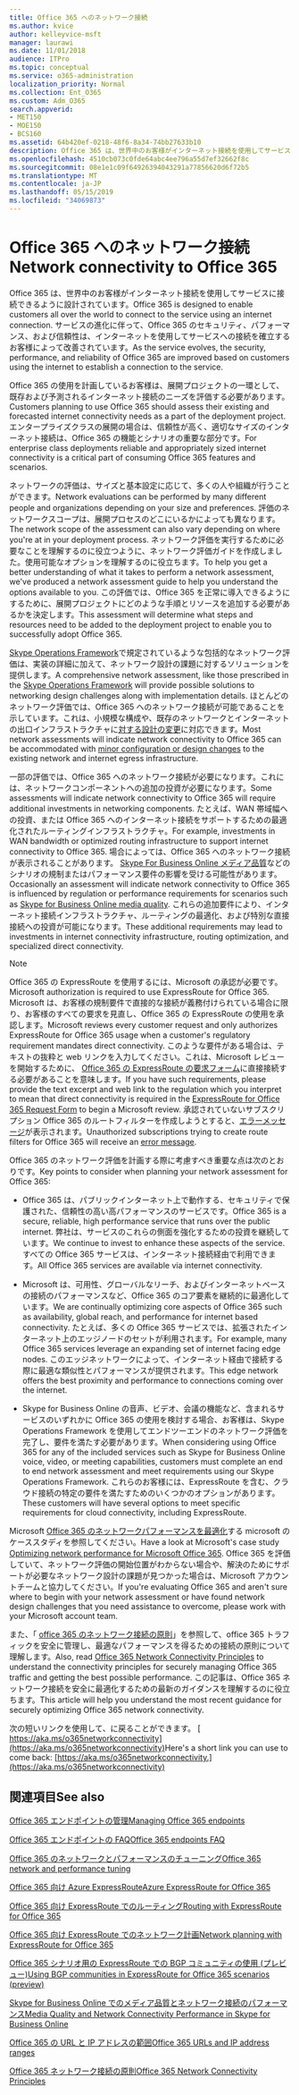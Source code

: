 ```yaml
---
title: Office 365 へのネットワーク接続
ms.author: kvice
author: kelleyvice-msft
manager: laurawi
ms.date: 11/01/2018
audience: ITPro
ms.topic: conceptual
ms.service: o365-administration
localization_priority: Normal
ms.collection: Ent_O365
ms.custom: Adm_O365
search.appverid:
- MET150
- MOE150
- BCS160
ms.assetid: 64b420ef-0218-48f6-8a34-74bb27633b10
description: Office 365 は、世界中のお客様がインターネット接続を使用してサービスに接続できるように設計されています。 サービスの進化に伴って、Office 365 のセキュリティ、パフォーマンス、および信頼性は、インターネットを使用してサービスへの接続を確立するお客様によって改善されています。
ms.openlocfilehash: 4510cb073c0fde64abc4ee796a55d7ef32662f8c
ms.sourcegitcommit: 08e1e1c09f64926394043291a77856620d6f72b5
ms.translationtype: MT
ms.contentlocale: ja-JP
ms.lasthandoff: 05/15/2019
ms.locfileid: "34069873"
---
```

# <a name="network-connectivity-to-office-365"></a><span data-ttu-id="58bc8-104">Office 365 へのネットワーク接続</span><span class="sxs-lookup"><span data-stu-id="58bc8-104">Network connectivity to Office 365</span></span>

<span data-ttu-id="58bc8-105">Office 365 は、世界中のお客様がインターネット接続を使用してサービスに接続できるように設計されています。</span><span class="sxs-lookup"><span data-stu-id="58bc8-105">Office 365 is designed to enable customers all over the world to connect to the service using an internet connection.</span></span> <span data-ttu-id="58bc8-106">サービスの進化に伴って、Office 365 のセキュリティ、パフォーマンス、および信頼性は、インターネットを使用してサービスへの接続を確立するお客様によって改善されています。</span><span class="sxs-lookup"><span data-stu-id="58bc8-106">As the service evolves, the security, performance, and reliability of Office 365 are improved based on customers using the internet to establish a connection to the service.</span></span>
  
<span data-ttu-id="58bc8-107">Office 365 の使用を計画しているお客様は、展開プロジェクトの一環として、既存および予測されるインターネット接続のニーズを評価する必要があります。</span><span class="sxs-lookup"><span data-stu-id="58bc8-107">Customers planning to use Office 365 should assess their existing and forecasted internet connectivity needs as a part of the deployment project.</span></span> <span data-ttu-id="58bc8-108">エンタープライズクラスの展開の場合は、信頼性が高く、適切なサイズのインターネット接続は、Office 365 の機能とシナリオの重要な部分です。</span><span class="sxs-lookup"><span data-stu-id="58bc8-108">For enterprise class deployments reliable and appropriately sized internet connectivity is a critical part of consuming Office 365 features and scenarios.</span></span>
  
<span data-ttu-id="58bc8-109">ネットワークの評価は、サイズと基本設定に応じて、多くの人や組織が行うことができます。</span><span class="sxs-lookup"><span data-stu-id="58bc8-109">Network evaluations can be performed by many different people and organizations depending on your size and preferences.</span></span> <span data-ttu-id="58bc8-110">評価のネットワークスコープは、展開プロセスのどこにいるかによっても異なります。</span><span class="sxs-lookup"><span data-stu-id="58bc8-110">The network scope of the assessment can also vary depending on where you're at in your deployment process.</span></span> <span data-ttu-id="58bc8-111">ネットワーク評価を実行するために必要なことを理解するのに役立つように、ネットワーク評価ガイドを作成しました。使用可能なオプションを理解するのに役立ちます。</span><span class="sxs-lookup"><span data-stu-id="58bc8-111">To help you get a better understanding of what it takes to perform a network assessment, we've produced a network assessment guide to help you understand the options available to you.</span></span> <span data-ttu-id="58bc8-112">この評価では、Office 365 を正常に導入できるようにするために、展開プロジェクトにどのような手順とリソースを追加する必要があるかを決定します。</span><span class="sxs-lookup"><span data-stu-id="58bc8-112">This assessment will determine what steps and resources need to be added to the deployment project to enable you to successfully adopt Office 365.</span></span>
  
<span data-ttu-id="58bc8-113">[Skype Operations Framework](https://www.skypeoperationsframework.com/)で規定されているような包括的なネットワーク評価は、実装の詳細に加えて、ネットワーク設計の課題に対するソリューションを提供します。</span><span class="sxs-lookup"><span data-stu-id="58bc8-113">A comprehensive network assessment, like those prescribed in the [Skype Operations Framework](https://www.skypeoperationsframework.com/) will provide possible solutions to networking design challenges along with implementation details.</span></span> <span data-ttu-id="58bc8-114">ほとんどのネットワーク評価では、Office 365 へのネットワーク接続が可能であることを示しています。これは、小規模な構成や、既存のネットワークとインターネットの出口インフラストラクチャに[対する設計の変更](https://aka.ms/manageo365endpoints)に対応できます。</span><span class="sxs-lookup"><span data-stu-id="58bc8-114">Most network assessments will indicate network connectivity to Office 365 can be accommodated with [minor configuration or design changes](https://aka.ms/manageo365endpoints) to the existing network and internet egress infrastructure.</span></span>

<span data-ttu-id="58bc8-115">一部の評価では、Office 365 へのネットワーク接続が必要になります。これには、ネットワークコンポーネントへの追加の投資が必要になります。</span><span class="sxs-lookup"><span data-stu-id="58bc8-115">Some assessments will indicate network connectivity to Office 365 will require additional investments in networking components.</span></span> <span data-ttu-id="58bc8-116">たとえば、WAN 帯域幅への投資、または Office 365 へのインターネット接続をサポートするための最適化されたルーティングインフラストラクチャ。</span><span class="sxs-lookup"><span data-stu-id="58bc8-116">For example, investments in WAN bandwidth or optimized routing infrastructure to support internet connectivity to Office 365.</span></span> <span data-ttu-id="58bc8-117">場合によっては、Office 365 へのネットワーク接続が表示されることがあります。 [Skype For Business Online メディア品質](https://support.office.com/article/Media-Quality-and-Network-Connectivity-Performance-in-Skype-for-Business-Online-5fe3e01b-34cf-44e0-b897-b0b2a83f0917)などのシナリオの規制またはパフォーマンス要件の影響を受ける可能性があります。</span><span class="sxs-lookup"><span data-stu-id="58bc8-117">Occasionally an assessment will indicate network connectivity to Office 365 is influenced by regulation or performance requirements for scenarios such as [Skype for Business Online media quality](https://support.office.com/article/Media-Quality-and-Network-Connectivity-Performance-in-Skype-for-Business-Online-5fe3e01b-34cf-44e0-b897-b0b2a83f0917).</span></span> <span data-ttu-id="58bc8-118">これらの追加要件により、インターネット接続インフラストラクチャ、ルーティングの最適化、および特別な直接接続への投資が可能になります。</span><span class="sxs-lookup"><span data-stu-id="58bc8-118">These additional requirements may lead to investments in internet connectivity infrastructure, routing optimization, and specialized direct connectivity.</span></span>
  
> [!NOTE]
> <span data-ttu-id="58bc8-119">Office 365 の ExpressRoute を使用するには、Microsoft の承認が必要です。</span><span class="sxs-lookup"><span data-stu-id="58bc8-119">Microsoft authorization is required to use ExpressRoute for Office 365.</span></span> <span data-ttu-id="58bc8-120">Microsoft は、お客様の規制要件で直接的な接続が義務付けられている場合に限り、お客様のすべての要求を見直し、Office 365 の ExpressRoute の使用を承認します。</span><span class="sxs-lookup"><span data-stu-id="58bc8-120">Microsoft reviews every customer request and only authorizes ExpressRoute for Office 365 usage when a customer's regulatory requirement mandates direct connectivity.</span></span> <span data-ttu-id="58bc8-121">このような要件がある場合は、テキストの抜粋と web リンクを入力してください。これは、Microsoft レビューを開始するために、 [Office 365 の ExpressRoute の要求フォーム](https://aka.ms/O365ERReview)に直接接続する必要があることを意味します。</span><span class="sxs-lookup"><span data-stu-id="58bc8-121">If you have such requirements, please provide the text excerpt and web link to the regulation which you interpret to mean that direct connectivity is required in the [ExpressRoute for Office 365 Request Form](https://aka.ms/O365ERReview) to begin a Microsoft review.</span></span> <span data-ttu-id="58bc8-122">承認されていないサブスクリプション Office 365 のルートフィルターを作成しようとすると、[エラーメッセージ](https://support.microsoft.com/kb/3181709)が表示されます。</span><span class="sxs-lookup"><span data-stu-id="58bc8-122">Unauthorized subscriptions trying to create route filters for Office 365 will receive an [error message](https://support.microsoft.com/kb/3181709).</span></span>
  
<span data-ttu-id="58bc8-123">Office 365 のネットワーク評価を計画する際に考慮すべき重要な点は次のとおりです。</span><span class="sxs-lookup"><span data-stu-id="58bc8-123">Key points to consider when planning your network assessment for Office 365:</span></span>
  
- <span data-ttu-id="58bc8-124">Office 365 は、パブリックインターネット上で動作する、セキュリティで保護された、信頼性の高い高パフォーマンスのサービスです。</span><span class="sxs-lookup"><span data-stu-id="58bc8-124">Office 365 is a secure, reliable, high performance service that runs over the public internet.</span></span> <span data-ttu-id="58bc8-125">弊社は、サービスのこれらの側面を強化するための投資を継続しています。</span><span class="sxs-lookup"><span data-stu-id="58bc8-125">We continue to invest to enhance these aspects of the service.</span></span> <span data-ttu-id="58bc8-126">すべての Office 365 サービスは、インターネット接続経由で利用できます。</span><span class="sxs-lookup"><span data-stu-id="58bc8-126">All Office 365 services are available via internet connectivity.</span></span>

- <span data-ttu-id="58bc8-127">Microsoft は、可用性、グローバルなリーチ、およびインターネットベースの接続のパフォーマンスなど、Office 365 のコア要素を継続的に最適化しています。</span><span class="sxs-lookup"><span data-stu-id="58bc8-127">We are continually optimizing core aspects of Office 365 such as availability, global reach, and performance for internet based connectivity.</span></span> <span data-ttu-id="58bc8-128">たとえば、多くの Office 365 サービスでは、拡張されたインターネット上のエッジノードのセットが利用されます。</span><span class="sxs-lookup"><span data-stu-id="58bc8-128">For example, many Office 365 services leverage an expanding set of internet facing edge nodes.</span></span> <span data-ttu-id="58bc8-129">このエッジネットワークによって、インターネット経由で接続する際に最適な類似性とパフォーマンスが提供されます。</span><span class="sxs-lookup"><span data-stu-id="58bc8-129">This edge network offers the best proximity and performance to connections coming over the internet.</span></span>

- <span data-ttu-id="58bc8-130">Skype for Business Online の音声、ビデオ、会議の機能など、含まれるサービスのいずれかに Office 365 の使用を検討する場合、お客様は、Skype Operations Framework を使用してエンドツーエンドのネットワーク評価を完了し、要件を満たす必要があります。</span><span class="sxs-lookup"><span data-stu-id="58bc8-130">When considering using Office 365 for any of the included services such as Skype for Business Online voice, video, or meeting capabilities, customers must complete an end to end network assessment and meet requirements using our Skype Operations Framework.</span></span> <span data-ttu-id="58bc8-131">これらのお客様には、ExpressRoute を含む、クラウド接続の特定の要件を満たすためのいくつかのオプションがあります。</span><span class="sxs-lookup"><span data-stu-id="58bc8-131">These customers will have several options to meet specific requirements for cloud connectivity, including ExpressRoute.</span></span>

<span data-ttu-id="58bc8-132">Microsoft [Office 365 のネットワークパフォーマンスを最適化](https://msdn.microsoft.com/en-us/library/mt450488.aspx)する microsoft のケーススタディを参照してください。</span><span class="sxs-lookup"><span data-stu-id="58bc8-132">Have a look at Microsoft's case study [Optimizing network performance for Microsoft Office 365](https://msdn.microsoft.com/en-us/library/mt450488.aspx).</span></span> <span data-ttu-id="58bc8-133">Office 365 を評価していて、ネットワーク評価の開始位置がわからない場合や、解決のためにサポートが必要なネットワーク設計の課題が見つかった場合は、Microsoft アカウントチームと協力してください。</span><span class="sxs-lookup"><span data-stu-id="58bc8-133">If you're evaluating Office 365 and aren't sure where to begin with your network assessment or have found network design challenges that you need assistance to overcome, please work with your Microsoft account team.</span></span>
  
<span data-ttu-id="58bc8-134">また、「 [office 365 のネットワーク接続の原則](https://aka.ms/o365networkingprinciples)」を参照して、office 365 トラフィックを安全に管理し、最適なパフォーマンスを得るための接続の原則について理解します。</span><span class="sxs-lookup"><span data-stu-id="58bc8-134">Also, read [Office 365 Network Connectivity Principles](https://aka.ms/o365networkingprinciples) to understand the connectivity principles for securely managing Office 365 traffic and getting the best possible performance.</span></span> <span data-ttu-id="58bc8-135">この記事は、Office 365 ネットワーク接続を安全に最適化するための最新のガイダンスを理解するのに役立ちます。</span><span class="sxs-lookup"><span data-stu-id="58bc8-135">This article will help you understand the most recent guidance for securely optimizing Office 365 network connectivity.</span></span>
  
<span data-ttu-id="58bc8-136">次の短いリンクを使用して、に戻ることができます。 [ https://aka.ms/o365networkconnectivity](https://aka.ms/o365networkconnectivity)</span><span class="sxs-lookup"><span data-stu-id="58bc8-136">Here's a short link you can use to come back: [https://aka.ms/o365networkconnectivity.](https://aka.ms/o365networkconnectivity)</span></span>
  
## <a name="see-also"></a><span data-ttu-id="58bc8-137">関連項目</span><span class="sxs-lookup"><span data-stu-id="58bc8-137">See also</span></span>

[<span data-ttu-id="58bc8-138">Office 365 エンドポイントの管理</span><span class="sxs-lookup"><span data-stu-id="58bc8-138">Managing Office 365 endpoints</span></span>](https://support.office.com/article/99cab9d4-ef59-4207-9f2b-3728eb46bf9a)
  
[<span data-ttu-id="58bc8-139">Office 365 エンドポイントの FAQ</span><span class="sxs-lookup"><span data-stu-id="58bc8-139">Office 365 endpoints FAQ</span></span>](https://support.office.com/article/d4088321-1c89-4b96-9c99-54c75cae2e6d)
  
[<span data-ttu-id="58bc8-140">Office 365 のネットワークとパフォーマンスのチューニング</span><span class="sxs-lookup"><span data-stu-id="58bc8-140">Office 365 network and performance tuning</span></span>](network-planning-and-performance.md)
  
[<span data-ttu-id="58bc8-141">Office 365 向け Azure ExpressRoute</span><span class="sxs-lookup"><span data-stu-id="58bc8-141">Azure ExpressRoute for Office 365</span></span>](azure-expressroute.md)
  
[<span data-ttu-id="58bc8-142">Office 365 向け ExpressRoute でのルーティング</span><span class="sxs-lookup"><span data-stu-id="58bc8-142">Routing with ExpressRoute for Office 365</span></span>](routing-with-expressroute.md)
  
[<span data-ttu-id="58bc8-143">Office 365 向け ExpressRoute でのネットワーク計画</span><span class="sxs-lookup"><span data-stu-id="58bc8-143">Network planning with ExpressRoute for Office 365</span></span>](network-planning-with-expressroute.md)
  
[<span data-ttu-id="58bc8-144">Office 365 シナリオ用の ExpressRoute での BGP コミュニティの使用 (プレビュー)</span><span class="sxs-lookup"><span data-stu-id="58bc8-144">Using BGP communities in ExpressRoute for Office 365 scenarios (preview)</span></span>](bgp-communities-in-expressroute.md)
  
[<span data-ttu-id="58bc8-145">Skype for Business Online でのメディア品質とネットワーク接続のパフォーマンス</span><span class="sxs-lookup"><span data-stu-id="58bc8-145">Media Quality and Network Connectivity Performance in Skype for Business Online</span></span>](https://support.office.com/article/5fe3e01b-34cf-44e0-b897-b0b2a83f0917)
  
[<span data-ttu-id="58bc8-146">Office 365 の URL と IP アドレスの範囲</span><span class="sxs-lookup"><span data-stu-id="58bc8-146">Office 365 URLs and IP address ranges</span></span>](https://support.office.com/article/8548a211-3fe7-47cb-abb1-355ea5aa88a2)
  
[<span data-ttu-id="58bc8-147">Office 365 ネットワーク接続の原則</span><span class="sxs-lookup"><span data-stu-id="58bc8-147">Office 365 Network Connectivity Principles</span></span>](https://aka.ms/o365networkingprinciples)
